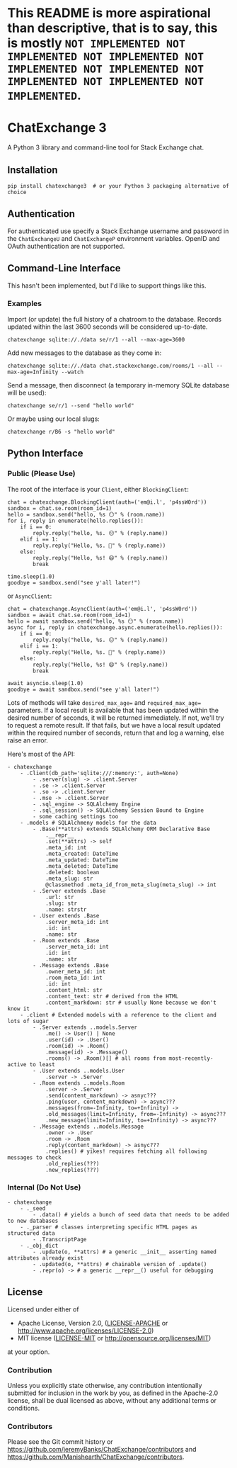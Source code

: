 # This README is more aspirational than descriptive, that is to say, this is mostly `NOT IMPLEMENTED NOT IMPLEMENTED NOT IMPLEMENTED NOT IMPLEMENTED NOT IMPLEMENTED NOT IMPLEMENTED NOT IMPLEMENTED NOT IMPLEMENTED`.

ChatExchange 3
==============

A Python 3 library and command-line tool for Stack Exchange chat.

## Installation

```
pip install chatexchange3  # or your Python 3 packaging alternative of choice
```

## Authentication

For authenticated use specify a Stack Exchange username and password in
the `ChatExchangeU` and `ChatExchangeP` environment variables. OpenID and
OAuth authentication are not supported.

## Command-Line Interface

This hasn't been implemented, but I'd like to support things like this.

### Examples

Import (or update) the full history of a chatroom to the database.
Records updated within the last 3600 seconds will be considered up-to-date.

```
chatexchange sqlite://./data se/r/1 --all --max-age=3600
```

Add new messages to the database as they come in:

```
chatexchange sqlite://./data chat.stackexchange.com/rooms/1 --all --max-age=Infinity --watch
```

Send a message, then disconnect (a temporary in-memory SQLite database will be used):

```
chatexchange se/r/1 --send "hello world"
```

Or maybe using our local slugs:

```
chatexchange r/B6 -s "hello world"
```

## Python Interface

### Public (Please Use)

The root of the interface is your `Client`, either `BlockingClient`:

```
chat = chatexchange.BlockingClient(auth=('em@i.l', 'p4ssW0rd'))
sandbox = chat.se.room(room_id=1)
hello = sandbox.send("hello, %s 😶" % (room.name))
for i, reply in enumerate(hello.replies()):
    if i == 0:
        reply.reply("hello, %s. 😐" % (reply.name))
    elif i == 1:
        reply.reply("Hello, %s. 🙂" % (reply.name))
    else:
        reply.reply("Hello, %s! 😄" % (reply.name))
        break

time.sleep(1.0)
goodbye = sandbox.send("see y'all later!")
```

or `AsyncClient`:

```
chat = chatexchange.AsyncClient(auth=('em@i.l', 'p4ssW0rd'))
sandbox = await chat.se.room(room_id=1)
hello = await sandbox.send("hello, %s 😶" % (room.name))
async for i, reply in chatexchange.async.enumerate(hello.replies()):
    if i == 0:
        reply.reply("hello, %s. 😐" % (reply.name))
    elif i == 1:
        reply.reply("Hello, %s. 🙂" % (reply.name))
    else:
        reply.reply("Hello, %s! 😄" % (reply.name))
        break

await asyncio.sleep(1.0)
goodbye = await sandbox.send("see y'all later!")
```

Lots of methods will take `desired_max_age=` and `required_max_age=` parameters.
If a local result is available that has been updated within the desired number
of seconds, it will be returned immediately. If not, we'll try to request a remote
result. If that fails, but we have a local result updated within the required
number of seconds, return that and log a warning, else raise an error.

Here's most of the API:

```
- chatexchange
    - .Client(db_path='sqlite:///:memory:', auth=None)
        - .server(slug) -> .client.Server
        - .se -> .client.Server
        - .so -> .client.Server
        - .mse -> .client.Server
        - .sql_engine -> SQLAlchemy Engine
        - .sql_session() -> SQLAlchemy Session Bound to Engine
        - some caching settings too
    - .models # SQLAlchmeny models for the data 
        - .Base(**attrs) extends SQLAlchemy ORM Declarative Base
            .__repr__
            .set(**attrs) -> self
            .meta_id: int
            .meta_created: DateTime
            .meta_updated: DateTime
            .meta_deleted: DateTime
            .deleted: boolean
            .meta_slug: str
            @classmethod .meta_id_from_meta_slug(meta_slug) -> int
        - .Server extends .Base
            .url: str
            .slug: str
            .name: strstr
        - .User extends .Base
            .server_meta_id: int
            .id: int
            .name: str
        - .Room extends .Base
            .server_meta_id: int
            .id: int
            .name: str
        - .Message extends .Base
            .owner_meta_id: int
            .room_meta_id: int
            .id: int
            .content_html: str
            .content_text: str # derived from the HTML
            .content_markdown: str # usually None because we don't know it
    - .client # Extended models with a reference to the client and lots of sugar
        - .Server extends ..models.Server
            .me() -> User() | None
            .user(id) -> .User()
            .room(id) -> .Room()
            .message(id) -> .Message()
            .rooms() -> .Room()[] # all rooms from most-recently-active to least
        - .User extends ..models.User
            .server -> .Server
        - .Room extends ..models.Room
            .server -> .Server
            .send(content_markdown) -> asnyc???
            .ping(user, content_markdown) -> async???
            .messages(from=-Infinity, to=+Infinity) ->
            .old_messages(limit=Infinity, from=-Infinity) -> async???
            .new_message(limit=Infinity, to=+Infinity) -> async???
        - .Message extends ..models.Message
            .owner -> .User
            .room -> .Room
            .reply(content_markdown) -> asnyc???
            .replies() # yikes! requires fetching all following messages to check
            .old_replies(???)
            .new_replies(???)
```

### Internal (Do Not Use)

```
- chatexchange
    - ._seed
        - .data() # yields a bunch of seed data that needs to be added to new databases
    - ._parser # classes interpreting specific HTML pages as structured data
        - .TranscriptPage
    - ._obj_dict
        - .update(o, **attrs) # a generic __init__ asserting named attributes already exist 
        - .updated(o, **attrs) # chainable version of .update()
        - .repr(o) -> # a generic __repr__() useful for debugging
```

## License

Licensed under either of

 - Apache License, Version 2.0, ([LICENSE-APACHE](LICENSE-APACHE) or
   http://www.apache.org/licenses/LICENSE-2.0)
 - MIT license ([LICENSE-MIT](LICENSE-MIT) or http://opensource.org/licenses/MIT)

at your option.

### Contribution

Unless you explicitly state otherwise, any contribution intentionally submitted
for inclusion in the work by you, as defined in the Apache-2.0 license, shall
be dual licensed as above, without any additional terms or conditions.

### Contributors

Please see the Git commit history or 
https://github.com/jeremyBanks/ChatExchange/contributors and
https://github.com/Manishearth/ChatExchange/contributors.
